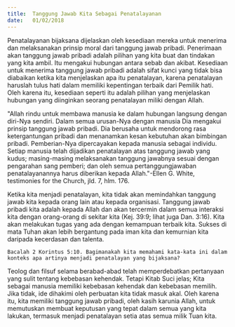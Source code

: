 ```yaml
---
title:  Tanggung Jawab Kita Sebagai Penatalayanan
date:   01/02/2018
---
```


Penatalayanan bijaksana dijelaskan oleh kesediaan mereka untuk menerima dan melaksanakan prinsip moral dari tanggung jawab pribadi. Penerimaan akan tanggung jawab pribadi adalah pilihan yang kita buat dan tindakan yang kita ambil. Itu mengakui hubungan antara sebab dan akibat. Kesediaan untuk menerima tanggung jawab pribadi adalah sifat kunci yang tidak bisa diabaikan ketika kita menjelaskan apa itu penatalayan, karena penatalayan haruslah tulus hati dalam memiliki kepentingan terbaik dari Pemilik hati. Oleh karena itu, kesediaan seperti itu adalah pilihan yang menjelaskan hubungan yang diinginkan seorang penatalayan miliki dengan Allah.

"Allah rindu untuk membawa manusia ke dalam hubungan langsung dengan diri-Nya sendiri. Dalam semua urusan-Nya dengan manusia Dia mengakui prinsip tanggung jawab pribadi. Dia berusaha untuk mendorong rasa ketergantungan pribadi dan menanamkan kesan kebutuhan akan bimbingan pribadi. Pemberian-Nya dipercayakan kepada manusia sebagai individu. Setiap manusia telah dijadikan penatalayan atas tanggung jawab yang kudus; masing-masing melaksanakan tanggung jawabnya sesuai dengan pengarahan sang pemberi; dan oleh semua pertanggungjawaban penatalayanannya harus diberikan kepada Allah."-Ellen G. White, testimonies for the Church, jld. 7, hlm. 176.

Ketika kita menjadi penatalayan, kita tidak akan memindahkan tanggung jawab kita kepada orang lain atau kepada organisasi. Tanggung jawab pribadi kita adalah kepada Allah dan akan tercermin dalam semua interaksi kita dengan orang-orang di sekitar kita (Kej. 39:9; lihat juga Dan. 3:16). Kita akan melakukan tugas yang ada dengan kemampuan terbaik kita. Sukses di mata Tuhan akan lebih bergantung pada iman kita dan kemurnian kita daripada kecerdasan dan talenta.

`Bacalah 2 Korintus 5:10. Bagimanakah kita memahami kata-kata ini dalam konteks apa artinya menjadi penatalayan yang bijaksana?`

Teolog dan filsuf selama berabad-abad telah memperdebatkan pertanyaan yang sulit tentang kebebasan kehendak. Tetapi Kitab Suci jelas; Kita sebagai manusia memiliki kebebasan kehendak dan kebebasan memilih. Jika tidak, ide dihakimi oleh perbuatan kita tidak masuk akal. Oleh karena itu, kita memiliki tanggung jawab pribadi, oleh kasih karunia Allah, untuk memutuskan membuat keputusan yang tepat dalam semua yang kita lakukan, termasuk menjadi penatalayan setia atas semua milik Tuan kita.